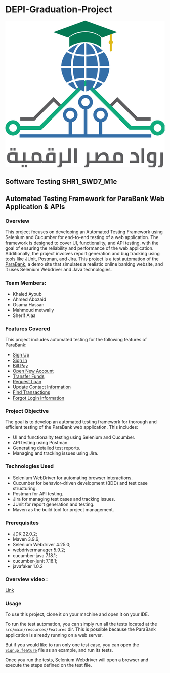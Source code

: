# DEPI-Graduation-Project
![DEPI](./DEPILogo.png)

## Software Testing SHR1_SWD7_M1e  

## Automated Testing Framework for ParaBank Web Application & APIs

### Overview
This project focuses on developing an Automated Testing Framework using Selenium and Cucumber for end-to-end testing of a web application. The framework is designed to cover UI, functionality, and API testing, with the goal of ensuring the reliability and performance of the web application. Additionally, the project involves report generation and bug tracking using tools like JUnit, Postman, and Jira.
This project is a test automation of the [ParaBank](https://parabank.parasoft.com/parabank/index.htm), a demo site that simulates a realistic
online banking website, and it uses Selenium Webdriver and Java technologies.

### Team Members:
- Khaled Ayoub
- Ahmed Abozaid
- Osama Hassan
- Mahmoud metwally
- Sherif Alaa

###  Features Covered
This project includes automated testing for the following features of ParaBank:

- [Sign Up](https://github.com/AhmedMAbuzaid1998/parabank/blob/main/src/main/resources/Features/01_SignUp.feature)
- [Sign In](https://github.com/AhmedMAbuzaid1998/parabank/blob/main/src/main/resources/Features/02_SignIn.feature)
- [Bill Pay](https://github.com/AhmedMAbuzaid1998/parabank/blob/main/src/main/resources/Features/03_BillPay.feature)
- [Open New Account](https://github.com/AhmedMAbuzaid1998/parabank/blob/main/src/main/resources/Features/04_OpenNewAccount.feature)
- [Transfer Funds](https://github.com/AhmedMAbuzaid1998/parabank/blob/main/src/main/resources/Features/05_TransferFunds.feature)
- [Request Loan](https://github.com/AhmedMAbuzaid1998/parabank/blob/main/src/main/resources/Features/06_RequestLoan.feature)
- [Update Contact Information](https://github.com/AhmedMAbuzaid1998/parabank/blob/main/src/main/resources/Features/07_UpdateContactInfo.feature)
- [Find Transactions](https://github.com/AhmedMAbuzaid1998/parabank/blob/main/src/main/resources/Features/08_FindTransactions.feature)
- [Forgot Login Information](https://github.com/AhmedMAbuzaid1998/parabank/blob/main/src/main/resources/Features/09_Forgot%20login%20info.feature)

### Project Objective
The goal is to develop an automated testing framework for thorough and efficient testing of the ParaBank web application. This includes:

- UI and functionality testing using Selenium and Cucumber.
- API testing using Postman.
- Generating detailed test reports.
- Managing and tracking issues using Jira.

### Technologies Used
- Selenium WebDriver for automating browser interactions.
- Cucumber for behavior-driven development (BDD) and test case structuring.
- Postman for API testing.
- Jira for managing test cases and tracking issues.
- JUnit for report generation and testing.
- Maven as the build tool for project management.

### Prerequisites
- JDK 22.0.2;
- Maven 3.9.6;
- Selenium Webdriver 4.25.0;
- webdrivermanager 5.9.2;
- cucumber-java 7.18.1;
- cucumber-junit 7.18.1;
- javafaker 1.0.2

### Overview video :
[Link](https://drive.google.com/file/d/1SYusmVDIhtnHU-oOyQRP4SVEugp-OS9o/view?usp=drive_link)


### Usage
To use this project, clone it on your machine and open it on your IDE.

To run the test automation, you can simply run all the tests located  at the `src/main/resources/Features` dir. This is possible
because the ParaBank application is already running on a web server. 

But if you would like to run only one test case, you can open the
[`Signup.feature`](https://github.com/AhmedMAbuzaid1998/parabank/blob/main/src/main/resources/Features/01_SignUp.feature)
file as an example, and run its tests.

Once you run the tests, Selenium Webdriver will open a browser and execute the steps defined on the test file.
